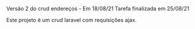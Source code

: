 Versão 2 do crud endereços - Em 18/08/21
Tarefa finalizada em 25/08/21

Este projeto é um crud laravel com requisições ajax. 


